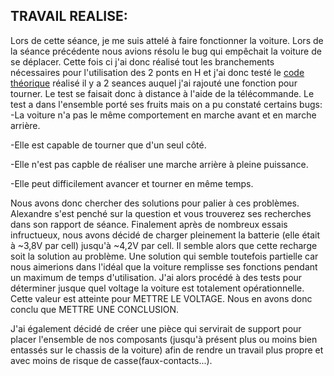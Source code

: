 ## TRAVAIL REALISE:
Lors de cette séance, je me suis attelé à faire fonctionner la voiture. Lors de la séance précédente nous avions résolu le bug qui empêchait la voiture de se
déplacer. Cette fois ci j'ai donc réalisé tout les branchements nécessaires pour l'utilisation des 2 ponts en H et j'ai donc testé le [code théorique](code/test/cartests/esploratest/L298nmotortest/receiver/receiver.ino)
réalisé il y a 2 seances auquel j'ai rajouté une fonction pour tourner. Le test se faisait donc à distance à l'aide de la télécommande. Le test a dans l'ensemble
porté ses fruits mais on a pu constaté certains bugs:   
  -La voiture n'a pas le même comportement en marche avant et en marche arrière.

  -Elle est capable de tourner que d'un seul côté.

  -Elle n'est pas capble de réaliser une marche arrière à pleine puissance.

  -Elle peut difficilement avancer et tourner en même temps.

Nous avons donc chercher des solutions pour palier à ces problèmes. Alexandre s'est penché sur la question et vous trouverez ses recherches dans son rapport de
séance. Finalement après de nombreux essais infructueux, nous avons décidé de charger pleinement la batterie (elle était à ~3,8V par cell) jusqu'à ~4,2V par cell.
Il semble alors que cette recharge soit la solution au problème. Une solution qui semble toutefois partielle car nous aimerions dans l'idéal que la voiture
remplisse ses fonctions pendant un maximum de temps d'utilisation. J'ai alors procédé à des tests pour déterminer jusque quel voltage la voiture est totalement 
opérationnelle. Cette valeur est atteinte pour METTRE LE VOLTAGE. Nous en avons donc conclu que METTRE UNE CONCLUSION.

J'ai également décidé de créer une pièce qui servirait de support pour placer l'ensemble de nos composants (jusqu'à présent plus ou moins bien entassés sur 
le chassis de la voiture) afin de rendre un travail plus propre et avec moins de risque de casse(faux-contacts...).
